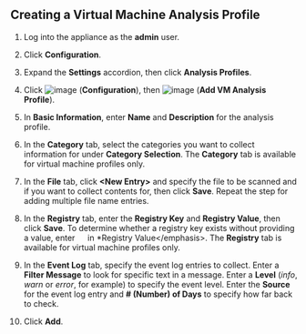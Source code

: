 ## Creating a Virtual Machine Analysis Profile

1.  Log into the appliance as the **admin** user.

2.  Click **Configuration**.

3.  Expand the **Settings** accordion, then click **Analysis Profiles**.

4.  Click ![image](../images/1847.png) (**Configuration**), then
    ![image](../images/1862.png) (**Add VM Analysis Profile**).

5.  In **Basic Information**, enter **Name** and **Description** for the
    analysis profile.

6.  In the **Category** tab, select the categories you want to collect
    information for under **Category Selection**. The **Category** tab
    is available for virtual machine profiles only.

7.  In the **File** tab, click **\<New Entry\>** and specify the file to
    be scanned and if you want to collect contents for, then click
    **Save**. Repeat the step for adding multiple file name entries.

8.  In the **Registry** tab, enter the **Registry Key** and **Registry
    Value**, then click **Save**. To determine whether a registry key
    exists without providing a value, enter `  ` in \*Registry
    Value\</emphasis\>. The **Registry** tab is available for virtual
    machine profiles only.

9.  In the **Event Log** tab, specify the event log entries to collect.
    Enter a **Filter Message** to look for specific text in a message.
    Enter a **Level** (*info*, *warn* or *error*, for example) to
    specify the event level. Enter the **Source** for the event log
    entry and **\# (Number) of Days** to specify how far back to check.

10. Click **Add**.
